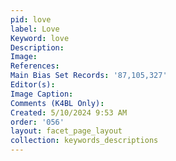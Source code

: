 ```yaml
---
pid: love
label: Love
Keyword: love
Description: 
Image: 
References: 
Main Bias Set Records: '87,105,327'
Editor(s): 
Image Caption: 
Comments (K4BL Only): 
Created: 5/10/2024 9:53 AM
order: '056'
layout: facet_page_layout
collection: keywords_descriptions
---
```

